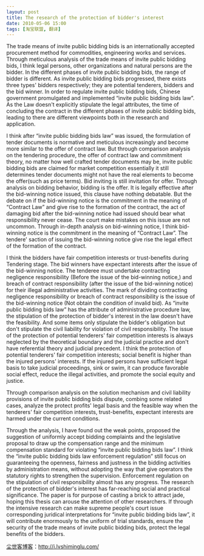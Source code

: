 ```yaml
---
layout: post
title: The research of the protection of bidder's interest
date: 2010-05-06 15:00
tags: [淘宝联盟, 翻译]
---
```

The trade means of invite public bidding bids is an internationally accepted procurement method for commodities, engineering works and services. Through meticulous analysis of the trade means of invite public bidding bids, I think legal persons, other organizations and natural persons are the bidder. In the different phases of invite public bidding bids, the range of bidder is different. As invite public bidding bids progressed, there exists three types' bidders respectively; they are potential tenderers, bidders and the bid winner. In order to regulate invite public bidding bids, Chinese government promulgated and implemented “invite public bidding bids law”. As the Law doesn't explicitly stipulate the legal attributes, the time of concluding the contract in the different phases of invite public bidding bids, leading to there are different viewpoints both in the research and application.

I think after “invite public bidding bids law” was issued, the formulation of tender documents is normative and meticulous increasingly and become more similar to the offer of contract law. But through comparison analysis on the tendering procedure, the offer of contract law and commitment theory, no matter how well crafted tender documents may be, invite public bidding bids are claimed for market competition essentially it still determines tender documents might not have the real elements to become the offer(such as price terms). Bid inviting is still invitation for offer. Through analysis on bidding behavior, bidding is the offer. It is legally effective after the bid-winning notice issued, this clause have nothing debatable. But the debate on if the bid-winning notice is the commitment in the meaning of “Contract Law” and give rise to the formation of the contract, the act of damaging bid after the bid-winning notice had issued should bear what responsibility never cease. The court make mistakes on this issue are not uncommon. Through in-depth analysis on bid-winning notice, I think bid-winning notice is the commitment in the meaning of “Contract Law”. The tendere' saction of issuing the bid-winning notice give rise the legal effect of the formation of the contract.

I think the bidders have fair competition interests or trust-benefits during Tendering stage. The bid winners have expectant interests after the issue of the bid-winning notice. The tenderee must undertake contracting negligence responsibility (Before the issue of the bid-winning notice,) and breach of contract responsibility (after the issue of the bid-winning notice) for their illegal administrative activities. The mark of dividing contracting negligence responsibility or breach of contract responsibility is the issue of the bid-winning notice (Not obtain the condition of invalid bid). As “invite public bidding bids law” has the attribute of administrative procedure law, the stipulation of the protection of bidder's interest in the law doesn't have the feasibility. And some items only stipulate the bidder's obligation but don't stipulate the civil liability for violation of civil responsibility. The issue of the protection of potential tenderers' fair competition interests is always neglected by the theoretical boundary and the judicial practice and don't have referential theory and judicial precedent. I think the protection of potential tenderers' fair competition interests; social benefit is higher than the injured persons' interests. If the injured persons have sufficient legal basis to take judicial proceedings, sink or swim, it can produce favorable social effect, reduce the illegal activities, and promote the social equity and justice.

Through comparison analysis on the solution mechanism and civil liability provisions of invite public bidding bids dispute, combing some related cases, analyze the protect profits' legal basis and the feasible way when the tenderers' fair competition interests, trust-benefits, expectant interests are harmed under the current conditions.

Through the analysis, I have found out the weak points, proposed the suggestion of uniformly accept bidding complaints and the legislative proposal to draw up the compensation range and the minimum compensation standard for violating “invite public bidding bids law”. I think the “invite public bidding bids law enforcement regulation” still focus on guaranteeing the openness, fairness and justness in the bidding activities by administration means, without adopting the way that give operators the statutory rights to strengthen the supervision. Enforcement regulation on the stipulation of civil responsibility almost has any progress. The research of the protection of bidder's interest has far-reaching social and practical significance. The paper is for purpose of casting a brick to attract jade, hoping this thesis can arouse the attention of other researchers. If through the intensive research can make supreme people's court issue corresponding juridical interpretations for “invite public bidding bids law”, it will contribute enormously to the uniform of trial standards, ensure the security of the trade means of invite public bidding bids, protect the legal benefits of the bidders.

<a href="http://i.lvshiminglu.com/">尘世客博客</a>：<a href="http://i.lvshiminglu.com/">http://i.lvshiminglu.com/</a>

